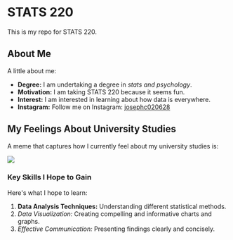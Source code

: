 # STATS 220

This is my repo for STATS 220.

## About Me

A little about me:

- **Degree:** I am undertaking a degree in *stats and psychology*.
- **Motivation:** I am taking STATS 220 because it seems fun.
- **Interest:** I am interested in learning about how data is everywhere.
- **Instagram:** Follow me on Instagram: [josephc020628](https://www.instagram.com/josephc020628/)

## My Feelings About University Studies

A meme that captures how I currently feel about my university studies is:

![](https://tenor.com/zh-TW/view/taylor-swift-eras-tour-taylor-swift-swag-taylor-swift-megan-megan-gif-4986854476461294684.gif)

### Key Skills I Hope to Gain

Here's what I hope to learn:

1.  **Data Analysis Techniques:**  Understanding different statistical methods.
2.  *Data Visualization:* Creating compelling and informative charts and graphs.
3.  *Effective Communication:* Presenting findings clearly and concisely.
